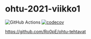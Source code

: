 # ohtu-2021-viikko1
![GitHub Actions](https://github.com/Ro0pE/ohtu-2021-viikko1/workflows/Java%20CI%20with%20Gradle/badge.svg)
[![codecov](https://codecov.io/gh/Ro0pE/ohtu-2021-viikko1/branch/main/graph/badge.svg?token=8PCLO06PE9)](https://codecov.io/gh/Ro0pE/ohtu-2021-viikko1)

https://github.com/Ro0pE/ohtu-tehtavat
